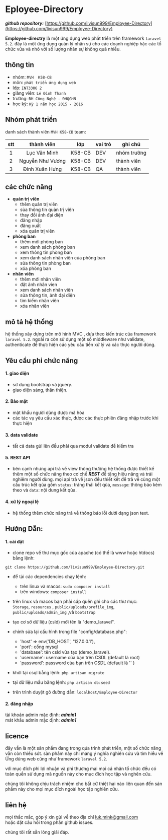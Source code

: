 # Eployee-Directory

***github repository:***  [https://github.com/livisun999/Employee-Directory](https://github.com/livisun999/Employee-Directory)

**Employee-directry** là một ứng dụng web phất triển trên  framework  ```laravel 5.2```. đây là một ứng dụng quản lý nhân  sự  cho  các  doanh nghiệp hặc các tổ chức vừa và nhỏ với số lượng nhân sự không quá nhiều.

## thông tin

- nhóm: ```MVH  K58-CB```   
- môn:  ```phát triển ứng dụng web```   
- lớp: ```INT3306 2```  
- giảng viên: ```Lê Đình Thanh```   
- trường: ```ĐH Công Nghệ - ĐHQGHN```
- học kỳ: ```Kỳ 1 năm học 2015 - 2016```

## Nhóm phát triển

danh sách thành viên ```MVH K58-CB``` team:

| stt   |    thành viên     | lớp     | vai trò   | ghi chú       |
|:-----:|:----------------: |-------- |---------  |-------------  |
| 1     |   Lục Văn Minh    | K58-CB  | DEV       | nhóm trưởng   |
| 2     | Nguyễn Như Vương  | K58-CB  | DEV       | thành viên    |
| 3     |  Đinh Xuân Hưng   | K58-CB  | QA        | thành viên    |

## các chức năng
- **quản trị viên**
    - thêm quản trị viên
    - sủa thông tin quản trị viên
    - thay đổi ảnh đại diện
    - đăng nhập 
    - đăng xuất
    - xóa quản trị viên
- **phòng ban**
    - thêm mới phòng ban
    - xem danh sách phòng ban
    - xem thông tin phòng ban
    - xem danh sách nhân viên của phòng ban
    - sửa thông tin phòng ban
    - xóa phòng ban
- **nhân viên**
   - thêm mới nhân viên 
   - đặt ảnh nhân vien
   - xem danh sách nhân viên
   - sửa thông tin, ảnh đại diện 
   - tìm kiếm nhân viên
   - xóa nhân viên
   
## mô tả hệ thống

hệ thống xây dựng trên mô hình MVC , dựa theo kiến trúc của framework ```laravel 5.2```. ngoài ra còn sử dụng một số middleware như validate, authenticate để thực hiện các yêu cầu tiền  xứ lý và xác thực người dùng.

## Yêu cầu phi chức năng

#### 1. giao diện

- sử dụng bootstrap và jquery.
-  giao diện sáng, thân thiện.

#### 2. Bảo mật

- mật khẩu người dùng được mã hóa
- các tác vụ yêu cầu xác thực, được các  thực  phiên đăng nhập trước khi  thực hiện 

#### 3. data validate

- tất cả data gửi lên đều phải qua  modul validate  để kiểm tra 

#### 5. REST API

- bên cạnh nhưng api trả về view thông thường hệ thống được thiết kế thêm một số chức năng theo cơ chế ***REST*** để tăng hiệu năng và trải nghiêm người dùng. mọi api trả về json đểu thiết kết để trả về cùng một cấu trúc kết qủa gồm ```status```: tráng thái kết qủa, ```message```: thông báo kèm theo và ```data```: nội dung kết qủa.

#### 4. xứ lý ngoại lệ 

- hệ thống thêm chức năng trả về thông báo lỗi dưới dạng json text.

##  Hướng Dẫn:
#### 1. cài đặt
 - clone repo về thư mục gốc của apache (có thể là www hoặc htdocs) bằng lệnh:  
 ```
git clone https://github.com/livisun999/Employee-Directory.git
```

- để tải các dependencies chạy lệnh: 
    - trên linux và macos:
    ```sudo composer install```
    - trên windows:
    ```composer install```

- trên linux và macos bạn phải cấp quền ghi cho các thư mục:    
```Storage```, ```resources``` , ```public/uploads/profile_img```, ```public/uploads/admin_img``` ,và ```bootstrap```

- tạo cơ sở dữ liệu (csld) mới tên là "demo_laravel".

- chỉnh sửa lại cấu hình trong file "config/database.php":
  + 'host' => env('DB_HOST', '127.0.0.1'),   
  + 'port': cổng mysql   
  + 'database': tên csld vừa tạo (demo_laravel). 
  + 'username': username của bạn trên CSDL (default là root) 
  + 'password': password của bạn trên CSDL (default là '' )  

- khởi tại csql bằng lệnh: ```php artisan migrate```
- tại dữ liệu mẫu bằng lệnh: ```php artisan db:seed```

- trên trình duyệt gõ đường dẫn: ```localhost/Employee-Director```
  
#### 2. đăng nhập 
tài khoản admin mặc định: ***admin1***  
mát khẩu admin mặc định: ***admin1*** 

## licence

đây vẫn là một sản phẩm đang trong qúa trình phát triển, một số chức năng vẫn còn thiếu sót. sản phẩm này chỉ mang ý nghĩa nghiên cứu và tìm hiểu về Ứng dúng web cũng như framework ```laravel 5.2```.

với mục đích phi lợi nhuận và phi thương mại mọi cá nhân tổ chức đều có toàn quền sử dụng mã nguồn này cho mục đích học tập và nghên cứu.

chúng tôi không chịu trách nhiệm cho bất cứ thiệt hại nào liên quan đến sản phầm này cho mọi mục đích ngoài học tập nghiên cứu.

## liên hệ

mọi thắc mắc, góp ý xin gửi về theo địa chỉ luk.mink@gmail.com  
hoặc đặt câu hỏi trong phần github issues.

chúng tôi rất sẵn lòng giải đáp.

